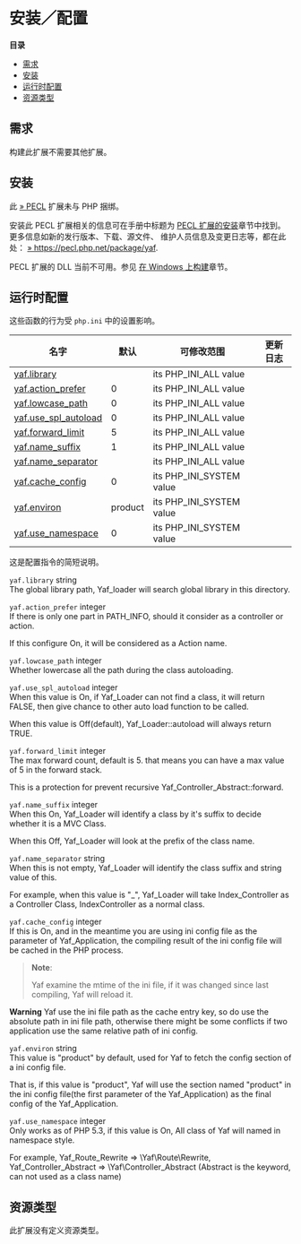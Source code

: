 安装／配置
==========

**目录**

-   [需求](/yaf/setup.html#需求)
-   [安装](/yaf/setup.html#安装)
-   [运行时配置](/yaf/setup.html#运行时配置)
-   [资源类型](/yaf/setup.html#资源类型)

需求
----

构建此扩展不需要其他扩展。

安装
----

此 <a href="https://pecl.php.net/" class="link external">» PECL</a>
扩展未与 PHP 捆绑。

安装此 PECL 扩展相关的信息可在手册中标题为
<a href="/install/pecl.html" class="link">PECL 扩展的安装</a>章节中找到。更多信息如新的发行版本、下载、源文件、
维护人员信息及变更日志等，都在此处：
<a href="https://pecl.php.net/package/yaf" class="link external">» https://pecl.php.net/package/yaf</a>.

PECL 扩展的 DLL 当前不可用。参见
<a href="/install/windows/legacy/index.html#install.windows.building" class="link">在 Windows 上构建</a>章节。

运行时配置
----------

这些函数的行为受 `php.ini` 中的设置影响。

| 名字                                                             | 默认    | 可修改范围                 | 更新日志 |
|------------------------------------------------------------------|---------|----------------------------|----------|
| <a href="/yaf/setup.html#" class="link">yaf.library</a>          |         | its PHP\_INI\_ALL value    |          |
| <a href="/yaf/setup.html#" class="link">yaf.action_prefer</a>    | 0       | its PHP\_INI\_ALL value    |          |
| <a href="/yaf/setup.html#" class="link">yaf.lowcase_path</a>     | 0       | its PHP\_INI\_ALL value    |          |
| <a href="/yaf/setup.html#" class="link">yaf.use_spl_autoload</a> | 0       | its PHP\_INI\_ALL value    |          |
| <a href="/yaf/setup.html#" class="link">yaf.forward_limit</a>    | 5       | its PHP\_INI\_ALL value    |          |
| <a href="/yaf/setup.html#" class="link">yaf.name_suffix</a>      | 1       | its PHP\_INI\_ALL value    |          |
| <a href="/yaf/setup.html#" class="link">yaf.name_separator</a>   |         | its PHP\_INI\_ALL value    |          |
| <a href="/yaf/setup.html#" class="link">yaf.cache_config</a>     | 0       | its PHP\_INI\_SYSTEM value |          |
| <a href="/yaf/setup.html#" class="link">yaf.environ</a>          | product | its PHP\_INI\_SYSTEM value |          |
| <a href="/yaf/setup.html#" class="link">yaf.use_namespace</a>    | 0       | its PHP\_INI\_SYSTEM value |          |

这是配置指令的简短说明。

`yaf.library` <span class="type">string</span>  
The global library path, Yaf\_loader will search global library in this
directory.

`yaf.action_prefer` <span class="type">integer</span>  
If there is only one part in PATH\_INFO, should it consider as a
controller or action.

If this configure On, it will be considered as a Action name.

`yaf.lowcase_path` <span class="type">integer</span>  
Whether lowercase all the path during the class autoloading.

`yaf.use_spl_autoload` <span class="type">integer</span>  
When this value is On, if <span class="classname">Yaf\_Loader</span> can
not find a class, it will return FALSE, then give chance to other auto
load function to be called.

When this value is Off(default), <span
class="methodname">Yaf\_Loader::autoload</span> will always return TRUE.

`yaf.forward_limit` <span class="type">integer</span>  
The max forward count, default is 5. that means you can have a max value
of 5 in the forward stack.

This is a protection for prevent recursive <span
class="methodname">Yaf\_Controller\_Abstract::forward</span>.

`yaf.name_suffix` <span class="type">integer</span>  
When this On, Yaf\_Loader will identify a class by it's suffix to decide
whether it is a MVC Class.

When this Off, Yaf\_Loader will look at the prefix of the class name.

`yaf.name_separator` <span class="type">string</span>  
When this is not empty, Yaf\_Loader will identify the class suffix and
string value of this.

For example, when this value is "\_", Yaf\_Loader will take
Index\_Controller as a Controller Class, IndexController as a normal
class.

`yaf.cache_config` <span class="type">integer</span>  
If this is On, and in the meantime you are using ini config file as the
parameter of <span class="methodname">Yaf\_Application</span>, the
compiling result of the ini config file will be cached in the PHP
process.

> **Note**:
>
> Yaf examine the mtime of the ini file, if it was changed since last
> compiling, Yaf will reload it.

**Warning**
Yaf use the ini file path as the cache entry key, so do use the absolute
path in ini file path, otherwise there might be some conflicts if two
application use the same relative path of ini config.

`yaf.environ` <span class="type">string</span>  
This value is "product" by default, used for Yaf to fetch the config
section of a ini config file.

That is, if this value is "product", Yaf will use the section named
"product" in the ini config file(the first parameter of the <span
class="classname">Yaf\_Application</span>) as the final config of the
<span class="classname">Yaf\_Application</span>.

`yaf.use_namespace` <span class="type">integer</span>  
Only works as of PHP 5.3, if this value is On, All class of Yaf will
named in namespace style.

For example, Yaf\_Route\_Rewrite =\> \\Yaf\\Route\\Rewrite,
Yaf\_Controller\_Abstract =\> \\Yaf\\Controller\_Abstract (Abstract is
the keyword, can not used as a class name)

资源类型
--------

此扩展没有定义资源类型。
